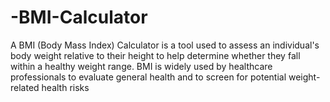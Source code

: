 # -BMI-Calculator
A BMI (Body Mass Index) Calculator is a tool used to assess an individual's body weight relative to their height to help determine whether they fall within a healthy weight range. BMI is widely used by healthcare professionals to evaluate general health and to screen for potential weight-related health risks 
